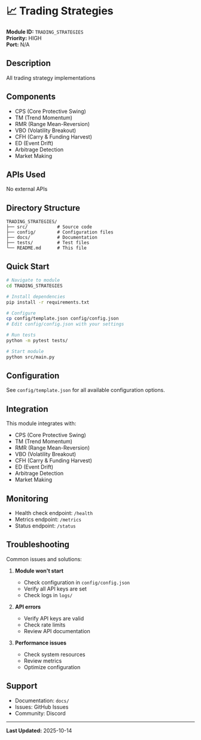 # 📈 Trading Strategies

**Module ID:** `TRADING_STRATEGIES`  
**Priority:** HIGH  
**Port:** N/A

## Description

All trading strategy implementations

## Components

- CPS (Core Protective Swing)
- TM (Trend Momentum)
- RMR (Range Mean-Reversion)
- VBO (Volatility Breakout)
- CFH (Carry & Funding Harvest)
- ED (Event Drift)
- Arbitrage Detection
- Market Making

## APIs Used

No external APIs

## Directory Structure

```
TRADING_STRATEGIES/
├── src/           # Source code
├── config/        # Configuration files
├── docs/          # Documentation
├── tests/         # Test files
└── README.md      # This file
```

## Quick Start

```bash
# Navigate to module
cd TRADING_STRATEGIES

# Install dependencies
pip install -r requirements.txt

# Configure
cp config/template.json config/config.json
# Edit config/config.json with your settings

# Run tests
python -m pytest tests/

# Start module
python src/main.py
```

## Configuration

See `config/template.json` for all available configuration options.

## Integration

This module integrates with:
- CPS (Core Protective Swing)
- TM (Trend Momentum)
- RMR (Range Mean-Reversion)
- VBO (Volatility Breakout)
- CFH (Carry & Funding Harvest)
- ED (Event Drift)
- Arbitrage Detection
- Market Making

## Monitoring

- Health check endpoint: `/health`
- Metrics endpoint: `/metrics`
- Status endpoint: `/status`

## Troubleshooting

Common issues and solutions:

1. **Module won't start**
   - Check configuration in `config/config.json`
   - Verify all API keys are set
   - Check logs in `logs/`

2. **API errors**
   - Verify API keys are valid
   - Check rate limits
   - Review API documentation

3. **Performance issues**
   - Check system resources
   - Review metrics
   - Optimize configuration

## Support

- Documentation: `docs/`
- Issues: GitHub Issues
- Community: Discord

---

**Last Updated:** 2025-10-14
